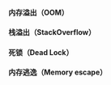 

#### 内存溢出（OOM）











#### 栈溢出（StackOverflow）









#### 死锁（Dead Lock）







#### 内存逃逸（Memory escape）
